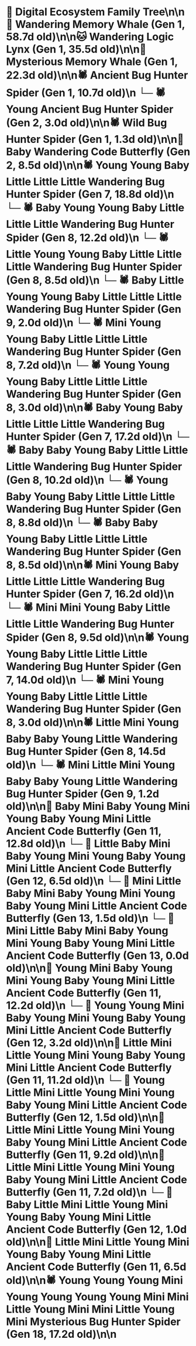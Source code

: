 # 🌳 Digital Ecosystem Family Tree\n\n🐋 Wandering Memory Whale (Gen 1, 58.7d old)\n\n🐱 Wandering Logic Lynx (Gen 1, 35.5d old)\n\n🐋 Mysterious Memory Whale (Gen 1, 22.3d old)\n\n🕷️ Ancient Bug Hunter Spider (Gen 1, 10.7d old)\n  └─ 🕷️ Young Ancient Bug Hunter Spider (Gen 2, 3.0d old)\n\n🕷️ Wild Bug Hunter Spider (Gen 1, 1.3d old)\n\n🦋 Baby Wandering Code Butterfly (Gen 2, 8.5d old)\n\n🕷️ Young Young Baby Little Little Little Wandering Bug Hunter Spider (Gen 7, 18.8d old)\n  └─ 🕷️ Baby Young Young Baby Little Little Little Wandering Bug Hunter Spider (Gen 8, 12.2d old)\n  └─ 🕷️ Little Young Young Baby Little Little Little Wandering Bug Hunter Spider (Gen 8, 8.5d old)\n    └─ 🕷️ Baby Little Young Young Baby Little Little Little Wandering Bug Hunter Spider (Gen 9, 2.0d old)\n  └─ 🕷️ Mini Young Young Baby Little Little Little Wandering Bug Hunter Spider (Gen 8, 7.2d old)\n  └─ 🕷️ Young Young Young Baby Little Little Little Wandering Bug Hunter Spider (Gen 8, 3.0d old)\n\n🕷️ Baby Young Baby Little Little Little Wandering Bug Hunter Spider (Gen 7, 17.2d old)\n  └─ 🕷️ Baby Baby Young Baby Little Little Little Wandering Bug Hunter Spider (Gen 8, 10.2d old)\n  └─ 🕷️ Young Baby Young Baby Little Little Little Wandering Bug Hunter Spider (Gen 8, 8.8d old)\n  └─ 🕷️ Baby Baby Young Baby Little Little Little Wandering Bug Hunter Spider (Gen 8, 8.5d old)\n\n🕷️ Mini Young Baby Little Little Little Wandering Bug Hunter Spider (Gen 7, 16.2d old)\n  └─ 🕷️ Mini Mini Young Baby Little Little Little Wandering Bug Hunter Spider (Gen 8, 9.5d old)\n\n🕷️ Young Young Baby Little Little Little Wandering Bug Hunter Spider (Gen 7, 14.0d old)\n  └─ 🕷️ Mini Young Young Baby Little Little Little Wandering Bug Hunter Spider (Gen 8, 3.0d old)\n\n🕷️ Little Mini Young Baby Baby Young Little Wandering Bug Hunter Spider (Gen 8, 14.5d old)\n  └─ 🕷️ Mini Little Mini Young Baby Baby Young Little Wandering Bug Hunter Spider (Gen 9, 1.2d old)\n\n🦋 Baby Mini Baby Young Mini Young Baby Young Mini Little Ancient Code Butterfly (Gen 11, 12.8d old)\n  └─ 🦋 Little Baby Mini Baby Young Mini Young Baby Young Mini Little Ancient Code Butterfly (Gen 12, 6.5d old)\n    └─ 🦋 Mini Little Baby Mini Baby Young Mini Young Baby Young Mini Little Ancient Code Butterfly (Gen 13, 1.5d old)\n    └─ 🦋 Mini Little Baby Mini Baby Young Mini Young Baby Young Mini Little Ancient Code Butterfly (Gen 13, 0.0d old)\n\n🦋 Young Mini Baby Young Mini Young Baby Young Mini Little Ancient Code Butterfly (Gen 11, 12.2d old)\n  └─ 🦋 Young Young Mini Baby Young Mini Young Baby Young Mini Little Ancient Code Butterfly (Gen 12, 3.2d old)\n\n🦋 Little Mini Little Young Mini Young Baby Young Mini Little Ancient Code Butterfly (Gen 11, 11.2d old)\n  └─ 🦋 Young Little Mini Little Young Mini Young Baby Young Mini Little Ancient Code Butterfly (Gen 12, 1.5d old)\n\n🦋 Little Mini Little Young Mini Young Baby Young Mini Little Ancient Code Butterfly (Gen 11, 9.2d old)\n\n🦋 Little Mini Little Young Mini Young Baby Young Mini Little Ancient Code Butterfly (Gen 11, 7.2d old)\n  └─ 🦋 Baby Little Mini Little Young Mini Young Baby Young Mini Little Ancient Code Butterfly (Gen 12, 1.0d old)\n\n🦋 Little Mini Little Young Mini Young Baby Young Mini Little Ancient Code Butterfly (Gen 11, 6.5d old)\n\n🕷️ Young Young Young Mini Young Young Young Young Mini Mini Little Young Mini Mini Little Young Mini Mysterious Bug Hunter Spider (Gen 18, 17.2d old)\n\n